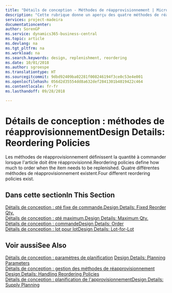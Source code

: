```yaml
---
title: "Détails de conception - Méthodes de réapprovisionnement | Microsoft Docs"
description: "Cette rubrique donne un aperçu des quatre méthodes de réapprovisionnement disponibles."
services: project-madeira
documentationcenter: 
author: SorenGP
ms.service: dynamics365-business-central
ms.topic: article
ms.devlang: na
ms.tgt_pltfrm: na
ms.workload: na
ms.search.keywords: design, replenishment, reordering
ms.date: 10/01/2018
ms.author: sgroespe
ms.translationtype: HT
ms.sourcegitcommit: 9dbd92409ba02281f008246194f3ce0c53e4e001
ms.openlocfilehash: 056d2d35554dd8a632def2841301b4819422c464
ms.contentlocale: fr-fr
ms.lasthandoff: 09/28/2018

---
```

# <a name="design-details-reordering-policies"></a><span data-ttu-id="07896-103">Détails de conception : méthodes de réapprovisionnement</span><span class="sxs-lookup"><span data-stu-id="07896-103">Design Details: Reordering Policies</span></span>
<span data-ttu-id="07896-104">Les méthodes de réapprovisionnement définissent la quantité à commander lorsque l'article doit être réapprovisionné.</span><span class="sxs-lookup"><span data-stu-id="07896-104">Reordering policies define how much to order when the item needs to be replenished.</span></span> <span data-ttu-id="07896-105">Quatre différentes méthodes de réapprovisionnement existent.</span><span class="sxs-lookup"><span data-stu-id="07896-105">Four different reordering policies exist.</span></span>  

## <a name="in-this-section"></a><span data-ttu-id="07896-106">Dans cette section</span><span class="sxs-lookup"><span data-stu-id="07896-106">In This Section</span></span>  
[<span data-ttu-id="07896-107">Détails de conception : qté fixe de commande.</span><span class="sxs-lookup"><span data-stu-id="07896-107">Design Details: Fixed Reorder Qty.</span></span>](design-details-fixed-reorder-qty.md)  
[<span data-ttu-id="07896-108">Détails de conception : qté maximum.</span><span class="sxs-lookup"><span data-stu-id="07896-108">Design Details: Maximum Qty.</span></span>](design-details-maximum-qty.md)  
[<span data-ttu-id="07896-109">Détails de conception : commande</span><span class="sxs-lookup"><span data-stu-id="07896-109">Design Details: Order</span></span>](design-details-order.md)  
[<span data-ttu-id="07896-110">Détails de conception : lot pour lot</span><span class="sxs-lookup"><span data-stu-id="07896-110">Design Details: Lot-for-Lot</span></span>](design-details-lot-for-lot.md)  

## <a name="see-also"></a><span data-ttu-id="07896-111">Voir aussi</span><span class="sxs-lookup"><span data-stu-id="07896-111">See Also</span></span>  
<span data-ttu-id="07896-112">[Détails de conception : paramètres de planification](design-details-planning-parameters.md) </span><span class="sxs-lookup"><span data-stu-id="07896-112">[Design Details: Planning Parameters](design-details-planning-parameters.md) </span></span>  
<span data-ttu-id="07896-113">[Détails de conception : gestion des méthodes de réapprovisionnement](design-details-handling-reordering-policies.md) </span><span class="sxs-lookup"><span data-stu-id="07896-113">[Design Details: Handling Reordering Policies](design-details-handling-reordering-policies.md) </span></span>  
[<span data-ttu-id="07896-114">Détails de conception : planification de l'approvisionnement</span><span class="sxs-lookup"><span data-stu-id="07896-114">Design Details: Supply Planning</span></span>](design-details-supply-planning.md)

